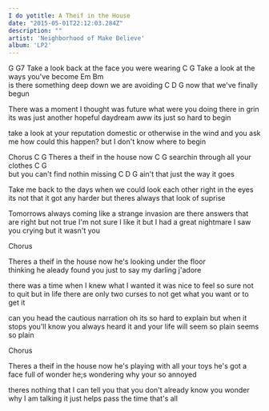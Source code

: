 ```yaml
---
I do yotitle: A Theif in the House
date: "2015-05-01T22:12:03.284Z"
description: ""
artist: 'Neighborhood of Make Believe'
album: 'LP2'
---
```


G                       G7
Take a look back at the face you were wearing
       C                         G 
Take a look at the ways you've become
         Em                  Bm       
is there something deep down we are avoiding
 C             D       G
now that we've finally begun

There was a moment I thought was future
what were you doing there in grin
its was just another hopeful daydream
aww its just so hard to  begin

take a look at your reputation
domestic or otherwise in the wind
and you ask me how could this happen?
but I don't know where to begin

Chorus
C                         G
Theres a theif in the house now
    C                G 
searchin through all your clothes
C                  G    
but you can't find nothin missing
C          D                G
ain't that just the way it goes

Take me back to the days when we could
look each other right in the eyes
its not that it got any harder
but theres always that look of suprise

Tomorrows always coming like a strange invasion
are there answers that are right but not true
I'm not sure I like it but I had a great nightmare
I saw you crying but it wasn't you

Chorus

Theres a theif in the house now
he's looking under the floor  
thinking he aleady found you
just to say my darling j'adore

there was a time when I knew what I wanted
it was nice to feel so sure not to quit
but in life there are only two curses
to not get what you want or to get it

can you head the cautious narration
oh its so hard to explain
but when it stops you'll know you always heard it
and your life will seem so plain seems so plain

Chorus

Theres a theif in the house now
he's playing with all your toys
he's got a face full of wonder
he;s wondering why your so annoyed

theres nothing that I can tell you
that you don't already know
you wonder why I am talking
it just helps pass the time that's all
